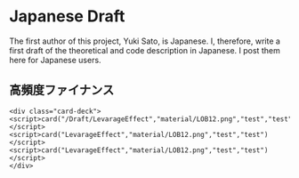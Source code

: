 # Japanese Draft 
The first author of this project, Yuki Sato, is Japanese. I, therefore, write a first draft of the theoretical and code description in Japanese. I post them here for Japanese users.


<link rel="stylesheet" href="https://stackpath.bootstrapcdn.com/bootstrap/4.3.1/css/bootstrap.min.css" integrity="sha384-ggOyR0iXCbMQv3Xipma34MD+dH/1fQ784/j6cY/iJTQUOhcWr7x9JvoRxT2MZw1T" crossorigin="anonymous"></link>
<style>
    .md-tabs__link{ 
                color: white;
    };
</style>
<script>
    function card(link, image, title) {
        document.write(
            `<div class="card" href=` + link + `>
            <img src=` + image + ` class="card-img-top" alt="...">
            <div class="card-body">
                <h5 class="card-title">` + title + `</h5>
                <a   href=` + link + `><button type="button" class="btn btn-primary">Read</button></a>
            </div>
        </div>
        `);
    }
</script>

## 高頻度ファイナンス
<div>
    <div class="card-deck">
    <script>card("RelativeLimitPrice","RelativeLimitPrice/LOB.png","相対価格","")</script>
    <script>card("AbsoluteLimitPrice","AbsoluteLimitPrice/LOB.png","絶対価格","")</script>
    <script>card("BidAskSpread","BidAskSpread/LOB.png","スプレッド","")</script>
    </div>


    <div class="card-deck">
    <script>card("/Draft/LevarageEffect","material/LOB12.png","test","test")</script>
    <script>card("LevarageEffect","material/LOB12.png","test","test")</script>
    <script>card("LevarageEffect","material/LOB12.png","test","test")</script>
    </div>
</div>

